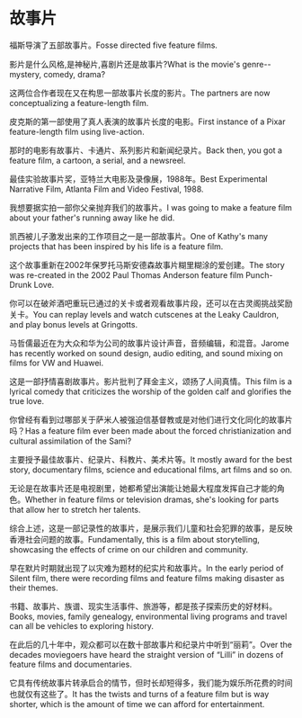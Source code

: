 # 故事片

<p><span class="chinese">福斯导演了五部故事片。</span><span class="english">Fosse directed five feature films.</span></p>

<p><span class="chinese">影片是什么风格,是神秘片,喜剧片还是故事片?</span><span class="english">What is the movie's genre--mystery, comedy, drama?</span></p>

<p><span class="chinese">这两位合作者现在又在构思一部故事片长度的影片。</span><span class="english">The partners are now conceptualizing a feature-length film.</span></p>

<p><span class="chinese">皮克斯的第一部使用了真人表演的故事片长度的电影。</span><span class="english">First instance of a Pixar feature-length film using live-action.</span></p>

<p><span class="chinese">那时的电影有故事片、卡通片、系列影片和新闻纪录片。</span><span class="english">Back then, you got a feature film, a cartoon, a serial, and a newsreel.</span></p>

<p><span class="chinese">最佳实验故事片奖，亚特兰大电影及录像展，1988年。</span><span class="english">Best Experimental Narrative Film, Atlanta Film and Video Festival, 1988.</span></p>

<p><span class="chinese">我想要据实拍一部你父亲抛弃我们的故事片。</span><span class="english">I was going to make a feature film about your father's running away like he did.</span></p>

<p><span class="chinese">凯西被儿子激发出来的工作项目之一是一部故事片。</span><span class="english">One of Kathy's many projects that has been inspired by his life is a feature film.</span></p>

<p><span class="chinese">这个故事重新在2002年保罗托马斯安德森故事片糊里糊涂的爱创建。</span><span class="english">The story was re-created in the 2002 Paul Thomas Anderson feature film Punch-Drunk Love.</span></p>

<p><span class="chinese">你可以在破斧酒吧重玩已通过的关卡或者观看故事片段，还可以在古灵阁挑战奖励关卡。</span><span class="english">You can replay levels and watch cutscenes at the Leaky Cauldron, and play bonus levels at Gringotts.</span></p>

<p><span class="chinese">马哲儒最近在为大众和华为公司的故事片设计声音，音频编辑，和混音。</span><span class="english">Jarome has recently worked on sound design, audio editing, and sound mixing on films for VW and Huawei.</span></p>

<p><span class="chinese">这是一部抒情喜剧故事片。影片批判了拜金主义，颂扬了人间真情。</span><span class="english">This film is a lyrical comedy that criticizes the worship of the golden calf and glorifies the true love.</span></p>

<p><span class="chinese">你曾经有看到过哪部关于萨米人被强迫信基督教或是对他们进行文化同化的故事片吗？</span><span class="english">Has a feature film ever been made about the forced christianization and cultural assimilation of the Sami?</span></p>

<p><span class="chinese">主要授予最佳故事片、纪录片、科教片、美术片等。</span><span class="english">It mostly award for the best story, documentary films, science and educational films, art films and so on.</span></p>

<p><span class="chinese">无论是在故事片还是电视剧里，她都希望出演能让她最大程度发挥自己才能的角色。</span><span class="english">Whether in feature films or television dramas, she's looking for parts that allow her to stretch her talents.</span></p>

<p><span class="chinese">综合上述，这是一部记录性的故事片，是展示我们儿童和社会犯罪的故事，是反映香港社会问题的故事。</span><span class="english">Fundamentally, this is a film about storytelling, showcasing the effects of crime on our children and community.</span></p>

<p><span class="chinese">早在默片时期就出现了以灾难为题材的纪实片和故事片。</span><span class="english">In the early period of Silent film, there were recording films and feature films making disaster as their themes.</span></p>

<p><span class="chinese">书籍、故事片、族谱、现实生活事件、旅游等，都是孩子探索历史的好材料。</span><span class="english">Books, movies, family genealogy, environmental living programs and travel can all be vehicles to exploring history.</span></p>

<p><span class="chinese">在此后的几十年中，观众都可以在数十部故事片和纪录片中听到“丽莉”。</span><span class="english">Over the decades moviegoers have heard the straight version of “Lilli” in dozens of feature films and documentaries.</span></p>

<p><span class="chinese">它具有传统故事片转承启合的情节，但时长却短得多，我们能为娱乐所花费的时间也就仅有这些了。</span><span class="english">It has the twists and turns of a feature film but is way shorter, which is the amount of time we can afford for entertainment.</span></p>

